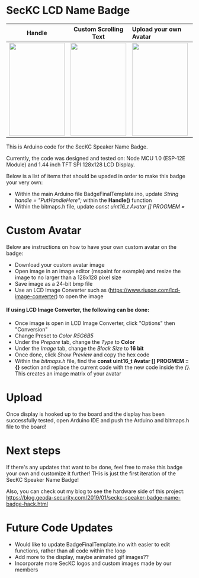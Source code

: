 # SecKC LCD Name Badge

Handle             |  Custom Scrolling Text          | Upload your own Avatar     | SecKC Logos
:-------------------------:|:-------------------------:|:-------|:-----------------------:
<img src="https://i.ibb.co/zPGZ5xZ/IMG-3414.png" width="150" height="250">  |  <img src="https://i.ibb.co/Yp4c6DH/IMG-3415.png" width="150" height="250"> | <img src="https://i.ibb.co/f8Y6bCz/IMG-3413.png" width="150" height="250"> | <img src="https://i.ibb.co/sFLQRhd/IMG-3412.png" width="150" height="250">

This is Arduino code for the SecKC Speaker Name Badge.

Currently, the code was designed and tested on: Node MCU 1.0 (ESP-12E Module) and 1.44 inch TFT SPI 128x128 LCD Display.

Below is a list of items that should be upaded in order to make this badge your very own:
* Within the main Arduino file BadgeFinalTemplate.ino, update *String handle = "PutHandleHere";* within the **Handle()** function
* Within the bitmaps.h file, update *const uint16_t Avatar [] PROGMEM =* 
  
# Custom Avatar
Below are instructions on how to have your own custom avatar on the badge:

* Download your custom avatar image
* Open image in an image editor (mspaint for example) and resize the image to no larger than a 128x128 pixel size
* Save image as a 24-bit bmp file
* Use an LCD Image Converter such as (https://www.riuson.com/lcd-image-converter) to open the image
#### If using LCD Image Converter, the following can be done:
* Once image is open in LCD Image Converter, click "Options" then "Conversion"
* Change Preset to *Color R5G6B5*
* Under the *Prepare* tab, change the *Type* to **Color**
* Under the *Image* tab, change the *Block Size* to **16 bit**
* Once done, click *Show Preview* and copy the hex code
* Within the *bitmaps.h* file, find the  **const uint16_t Avatar [] PROGMEM = {}** section and replace the current code with the new code inside the *{}*. This creates an image matrix of your avatar

# Upload

Once display is hooked up to the board and the display has been successfully tested, open Arduino IDE and push the Arduino and bitmaps.h file to the board!

# Next steps

If there's any updates that want to be done, feel free to make this badge your own and customize it further! THis is just the first iteration of the SecKC Speaker Name Badge!

Also, you can check out my blog to see the hardware side of this project: https://blog.geoda-security.com/2019/01/seckc-speaker-badge-name-badge-hack.html

# Future Code Updates
* Would like to update BadgeFinalTemplate.ino with easier to edit functions, rather than all code within the loop
* Add more to the display, maybe animated gif images??
* Incorporate more SecKC logos and custom images made by our members
